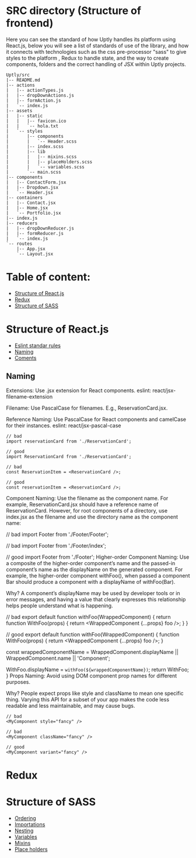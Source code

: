 # SRC directory (Structure of frontend)

Here you can see the standard of how Uptly handles its platform using React.js, below you will see a list of standards of use of the library, and how it connects with technologies such as the css pre-processor "sass" to give styles to the platform , Redux to handle state, and the way to create components, folders and the correct handling of JSX within Uptly projects.
```
Uptly/src
|-- README.md
|-- actions
|   |-- actionTypes.js
|   |-- dropDownActions.js
|   |-- formAction.js
|   `-- index.js
|-- assets
|   |-- static
|   |   |-- favicon.ico
|   |   `-- hola.txt
|   `-- styles
|       |-- components
|       |   `-- Header.scss
|       |-- index.scss
|       |-- lib
|       |   |-- mixins.scss
|       |   |-- placeHolders.scss
|       |   `-- variables.scss
|       `-- main.scss
|-- components
|   |-- ContactForm.jsx
|   |-- Dropdown.jsx
|   `-- Header.jsx
|-- containers
|   |-- Contact.jsx
|   |-- Home.jsx
|   `-- Portfolio.jsx
|-- index.js
|-- reducers
|   |-- dropDownReducer.js
|   |-- formReducer.js
|   `-- index.js
`-- routes
    |-- App.jsx
    `-- Layout.jsx
```

# Table of content:
- [Structure of React.js](#structure-of-react.js)
- [Redux](#redux)
- [Structure of SASS](#structure-of-sass)

# Structure of React.js
- [Eslint standar rules](#)
- [Naming](#naming)
- [Coments](#)


## Naming
Extensions: Use .jsx extension for React components. eslint: react/jsx-filename-extension

Filename: Use PascalCase for filenames. E.g., ReservationCard.jsx.

Reference Naming: Use PascalCase for React components and camelCase for their instances. eslint: react/jsx-pascal-case
```
// bad
import reservationCard from './ReservationCard';

// good
import ReservationCard from './ReservationCard';

// bad
const ReservationItem = <ReservationCard />;

// good
const reservationItem = <ReservationCard />;
```
Component Naming: Use the filename as the component name. For example, ReservationCard.jsx should have a reference name of ReservationCard. However, for root components of a directory, use index.jsx as the filename and use the directory name as the component name:

// bad
import Footer from './Footer/Footer';

// bad
import Footer from './Footer/index';

// good
import Footer from './Footer';
Higher-order Component Naming: Use a composite of the higher-order component’s name and the passed-in component’s name as the displayName on the generated component. For example, the higher-order component withFoo(), when passed a component Bar should produce a component with a displayName of withFoo(Bar).

Why? A component’s displayName may be used by developer tools or in error messages, and having a value that clearly expresses this relationship helps people understand what is happening.

// bad
export default function withFoo(WrappedComponent) {
  return function WithFoo(props) {
    return <WrappedComponent {...props} foo />;
  }
}

// good
export default function withFoo(WrappedComponent) {
  function WithFoo(props) {
    return <WrappedComponent {...props} foo />;
  }

  const wrappedComponentName = WrappedComponent.displayName
    || WrappedComponent.name
    || 'Component';

  WithFoo.displayName = `withFoo(${wrappedComponentName})`;
  return WithFoo;
}
Props Naming: Avoid using DOM component prop names for different purposes.

Why? People expect props like style and className to mean one specific thing. Varying this API for a subset of your app makes the code less readable and less maintainable, and may cause bugs.

```
// bad
<MyComponent style="fancy" />

// bad
<MyComponent className="fancy" />

// good
<MyComponent variant="fancy" />
```
# Redux
# Structure of SASS
- [Ordering](#)
- [Importations](#)
- [Nesting](#)
- [Variables](#)
- [Mixins](#)
- [Place holders](#)
